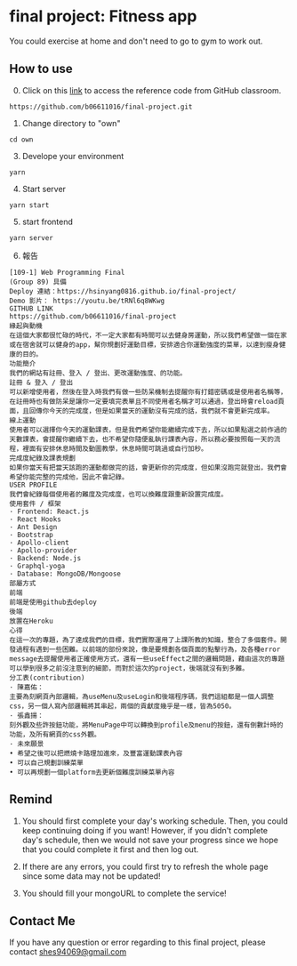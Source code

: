 # final project: Fitness app

You could exercise at home and don't need to go to gym to work out.

## How to use

0. Click on this [link](https://github.com/b06611016/final-project.git) to access the reference code from GitHub classroom.
```
https://github.com/b06611016/final-project.git
```

1. Change directory to "own"
```
cd own
```


3. Develope your environment
```
yarn 
```

4. Start server
```
yarn start
```

5. start frontend
```
yarn server
```
6. 報告
```
[109-1] Web Programming Final
(Group 89) 具備
Deploy 連結：https://hsinyang0816.github.io/final-project/
Demo 影片： https://youtu.be/tRNl6q8WKwg
GITHUB LINK
https://github.com/b06611016/final-project
緣起與動機
在這個大家都很忙碌的時代，不一定大家都有時間可以去健身房運動，所以我們希望做一個在家或在宿舍就可以健身的app，幫你規劃好運動目標，安排適合你運動強度的菜單，以達到瘦身健康的目的。
功能簡介
我們的網站有註冊、登入 / 登出、更改運動強度、的功能。
註冊 & 登入 / 登出
可以新增使用者，然後在登入時我們有做一些防呆機制去提醒你有打錯密碼或是使用者名稱等，在註冊時也有做防呆是讓你一定要填完表單且不同使用者名稱才可以通過，登出時會reload頁面，且回傳你今天的完成度，但是如果當天的運動沒有完成的話，我們就不會更新完成率。
線上運動
使用者可以選擇你今天的運動課表，但是我們希望你能繼續完成下去，所以如果點選之前作過的天數課表，會提醒你繼續下去，也不希望你隨便亂執行課表內容，所以務必要按照每一天的流程，裡面有安排休息時間及動圖教學，休息時間可跳過或自行加秒。
完成度紀錄及課表規劃
如果你當天有把當天該跑的運動都做完的話，會更新你的完成度，但如果沒跑完就登出，我們會希望你能完整的完成他，因此不會記錄。
USER PROFILE
我們會紀錄每個使用者的難度及完成度，也可以換難度跟重新設置完成度。
使用套件 / 框架
· Frontend: React.js
· React Hooks
· Ant Design
· Bootstrap
· Apollo-client
· Apollo-provider
· Backend: Node.js
· Graphql-yoga
· Database: MongoDB/Mongoose
部屬方式
前端
前端是使用github去deploy
後端
放置在Heroku
心得
在這一次的專題，為了達成我們的目標，我們實際運用了上課所教的知識，整合了多個套件。開發過程有遇到一些困難。以前端的部份來說，像是要規劃各個頁面的點擊行為，及各種error message去提醒使用者正確使用方式，還有一些useEffect之間的邏輯問題，藉由這次的專題可以學到很多之前沒注意到的細節，而對於這次的project，後端就沒有到多難。
分工表(contribution)
· 陳嘉佑：
主要為刻網頁內部邏輯，為useMenu及useLogin和後端程序碼，我們這組都是一個人調整css，另一個人寫內部邏輯將其串起，兩個的貢獻度幾乎是一樣，皆為5050。
· 張鑫揚：
刻外觀及些許按鈕功能，將MenuPage中可以轉換到profile及menu的按鈕，還有倒數計時的功能，及所有網頁的css外觀。
· 未來願景
• 希望之後可以把燃燒卡路理加進來，及豐富運動課表內容
• 可以自己規劃訓練菜單
• 可以再規劃一個platform去更新個難度訓練菜單內容
```
## Remind
1. You should first complete your day's working schedule. Then, you could keep continuing doing if you want! However, if you didn't complete day's schedule, then we would not save your progress since we hope that you could complete it first and then log out.

2. If there are any errors, you could first try to refresh the whole page since some data may not be updated!

3. You should fill your mongoURL to complete the service!



## Contact Me

If you have any question or error regarding to this final project, please contact shes94069@gmail.com 


